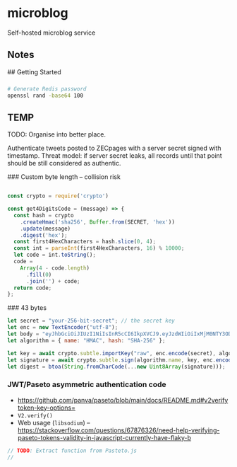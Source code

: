 # microblog
Self-hosted microblog service

## Notes



## Getting Started

###

```sh
# Generate Redis password
openssl rand -base64 100
```

## TEMP


TODO: Organise into better place.

Authenticate tweets posted to ZECpages with a server secret signed with timestamp. Threat model: if server secret leaks, all records until that point should be still considered as authentic.

### Custom byte length – collision risk

```js

const crypto = require('crypto')

const get4DigitsCode = (message) => {
  const hash = crypto
    .createHmac('sha256', Buffer.from(SECRET, 'hex'))
    .update(message)
    .digest('hex');
  const first4HexCharacters = hash.slice(0, 4);
  const int = parseInt(first4HexCharacters, 16) % 10000;
  let code = int.toString();
  code =
    Array(4 - code.length)
      .fill(0)
      .join('') + code;
  return code;
};

```

### 43 bytes

```js
let secret = "your-256-bit-secret"; // the secret key
let enc = new TextEncoder("utf-8");
let body = "eyJhbGciOiJIUzI1NiIsInR5cCI6IkpXVCJ9.eyJzdWIiOiIxMjM0NTY3ODkwIiwibmFtZSI6IkpvaG4gRG9lIiwiaWF0IjoxNTE2MjM5MDIyfQ";
let algorithm = { name: "HMAC", hash: "SHA-256" };

let key = await crypto.subtle.importKey("raw", enc.encode(secret), algorithm, false, ["sign", "verify"]);
let signature = await crypto.subtle.sign(algorithm.name, key, enc.encode(body));
let digest = btoa(String.fromCharCode(...new Uint8Array(signature)));
```

### JWT/Paseto asymmetric authentication code

- https://github.com/panva/paseto/blob/main/docs/README.md#v2verifytoken-key-options=
- `V2.verify()`
- Web usage (`libsodium`) – https://stackoverflow.com/questions/67876326/need-help-verifying-paseto-tokens-validity-in-javascript-currently-have-flaky-b

```js
// TODO: Extract function from Pasteto.js
// 
```